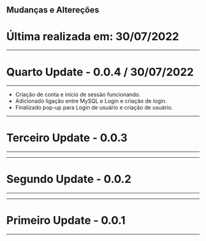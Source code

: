 ## Mudanças e Altereções

# Última realizada em: **30/07/2022**

********************************

# Quarto Update - **0.0.4** / 30/07/2022
____________________________________________

- Criação de conta e início de sessão funcionando. 
- Adicionado ligação entre MySQL e Login e criação de login.
- Finalizado pop-up para Login de usuário e criação de usuário.


--------------------------------------------------------------------------------

# Terceiro Update - **0.0.3**
____________________________________________

--------------------------------------------------------------------------------

# Segundo Update - **0.0.2**
____________________________________________

--------------------------------------------------------------------------------

# Primeiro Update - **0.0.1**
____________________________________________
